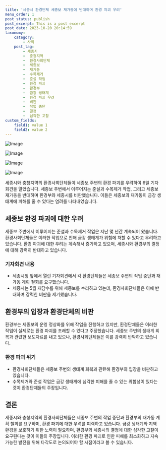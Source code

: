```yaml
---
title: '세종시 환경단체 세종보 재가동에 반대하며 환경 파괴 우려'
menu_order: 1
post_status: publish
post_excerpt: This is a post excerpt
post_date: 2023-10-20 20:14:59
taxonomy:
    category:
        - 사회
    post_tag:
        - 세종시
        -  충청지역
        -  환경사회단체
        -  세종보
        -  재가동
        -  수목제거
        -  준설 작업
        -  환경 파괴
        -  환경부
        -  금강 생태계
        -  환경 파괴 우려
        -  비판
        -  작업 중단
        -  결정
        -  심각한 고찰
custom_fields:
    field1: value 1
    field2: value 2
---
```


![Image](https://imgnews.pstatic.net/image/047/2024/02/06/0002421544_001_20240206202901093.jpg?type=w647)

![Image](https://imgnews.pstatic.net/image/047/2024/02/06/0002421544_002_20240206202901141.jpg?type=w647)

![Image](https://imgnews.pstatic.net/image/047/2024/02/06/0002421544_003_20240206202901181.jpg?type=w647)

![Image](https://imgnews.pstatic.net/image/047/2024/02/06/0002421544_004_20240206202901219.jpg?type=w647)


세종시와 충청지역의 환경사회단체들이 세종보 주변의 환경 파괴를 우려하여 6일 기자회견을 열었습니다. 세종보 주변에서 이루어지는 준설과 수목제거 작업, 그리고 세종보 재가동을 반대하며 환경부와 세종시를 비판했습니다. 이들은 세종보의 재가동이 금강 생태계에 피해를 줄 수 있다는 염려를 나타내었습니다.

## 세종보 환경 파괴에 대한 우려
세종보 주변에서 이루어지는 준설과 수목제거 작업은 지난 몇 년간 계속되어 왔습니다. 환경사회단체들은 이러한 작업으로 인해 금강 생태계가 위험에 처할 수 있다고 우려하고 있습니다. 환경 파괴에 대한 우려는 계속해서 증가하고 있으며, 세종시와 환경부의 결정에 대해 강력히 반대하고 있습니다.

### 기자회견 내용
- 세종시청 앞에서 열린 기자회견에서 각 환경단체들은 세종보 주변의 작업 중단과 재가동 계획 철회를 요구했습니다.
- 세종시는 5월 재담수를 위해 세종보를 수리하고 있는데, 환경사회단체들은 이에 반대하며 강력한 비판을 제기했습니다.

## 환경부의 입장과 환경단체의 비판
환경부는 세종보의 운영 정상화를 위해 작업을 진행하고 있지만, 환경단체들은 이러한 작업이 실제로는 환경 파괴를 초래할 수 있다고 주장했습니다. 세종보 주변의 생태계 회복과 관련한 보도자료를 내고 있으나, 환경사회단체들은 이를 강력히 반박하고 있습니다.

### 환경 파괴 위기
- 환경사회단체들은 세종보 주변의 생태계 회복과 관련해 환경부의 입장을 비판하고 있습니다.
- 수목제거와 준설 작업은 금강 생태계에 심각한 피해를 줄 수 있는 위험성이 있다는 것이 환경단체들의 주장입니다.

## 결론
세종시와 충청지역의 환경사회단체들은 세종보 주변의 작업 중단과 환경부의 재가동 계획 철회를 요구하며, 환경 파괴에 대한 우려를 피력하고 있습니다. 금강 생태계와 지역 환경을 보호하기 위한 노력이 필요하며, 환경부와 세종시의 결정에 대한 심각한 고찰이 요구된다는 것이 이들의 주장입니다. 이러한 환경 파괴로 인한 피해를 최소화하고 지속 가능한 발전을 위해 다각도로 논의되어야 할 시점이라고 볼 수 있습니다.
